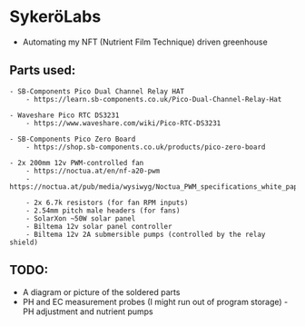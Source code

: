 # SykeröLabs

- Automating my NFT (Nutrient Film Technique) driven greenhouse

## Parts used:

	- SB-Components Pico Dual Channel Relay HAT
		- https://learn.sb-components.co.uk/Pico-Dual-Channel-Relay-Hat

	- Waveshare Pico RTC DS3231
		- https://www.waveshare.com/wiki/Pico-RTC-DS3231

	- SB-Components Pico Zero Board
		- https://shop.sb-components.co.uk/products/pico-zero-board

	- 2x 200mm 12v PWM-controlled fan
		- https://noctua.at/en/nf-a20-pwm
		- https://noctua.at/pub/media/wysiwyg/Noctua_PWM_specifications_white_paper.pdf
  
		- 2x 6.7k resistors (for fan RPM inputs)
		- 2.54mm pitch male headers (for fans)
		- SolarXon ~50W solar panel 
		- Biltema 12v solar panel controller
		- Biltema 12v 2A submersible pumps (controlled by the relay shield)
  
## TODO:

- A diagram or picture of the soldered parts
- PH and EC measurement probes (I might run out of program storage)
		- PH adjustment and nutrient pumps
